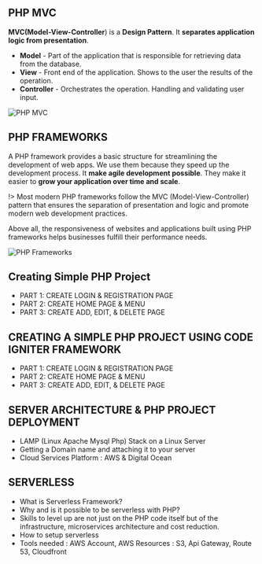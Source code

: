 ## PHP MVC

**MVC(Model-View-Controller**) is a **Design Pattern**. It **separates application logic from presentation**.

- **Model** - Part of the application that is responsible for retrieving data from the database.
- **View** - Front end of the application. Shows to the user the results of the operation.
- **Controller** - Orchestrates the operation. Handling and validating user input.

![PHP MVC](https://helloacm.com/wp-content/uploads/2017/01/model-view-controller-mvc-explained.jpg)

## PHP FRAMEWORKS

A PHP framework provides a basic structure for streamlining the development of web apps. We use them because they speed up the development process. It **make agile development possible**. They make it easier to **grow your application over time and scale**.

!> Most modern PHP frameworks follow the MVC (Model-View-Controller) pattern that ensures the separation of presentation and logic and promote modern web development practices.

Above all, the responsiveness of websites and applications built using PHP frameworks helps businesses fulfill their performance needs.

![PHP Frameworks](http://www.seoessence.com/uploads/images/php_frameworks.png)

## Creating Simple PHP Project

- PART 1: CREATE LOGIN & REGISTRATION PAGE   
- PART 2: CREATE HOME PAGE & MENU
- PART 3: CREATE ADD, EDIT, & DELETE PAGE

## CREATING A SIMPLE PHP PROJECT USING CODE IGNITER FRAMEWORK 

- PART 1: CREATE LOGIN & REGISTRATION PAGE
- PART 2: CREATE HOME PAGE & MENU 
- PART 3: CREATE ADD, EDIT, & DELETE PAGE

## SERVER ARCHITECTURE & PHP PROJECT DEPLOYMENT

- LAMP (Linux Apache Mysql Php) Stack on a Linux Server 
- Getting a Domain name and attaching it to your server
- Cloud Services Platform : AWS & Digital Ocean

## SERVERLESS

- What is Serverless Framework?
- Why and is it possible to be serverless with PHP?
- Skills to level up are not just on the PHP code itself but of the infrastructure, microservices architecture and cost reduction.
- How to setup serverless
- Tools needed : AWS Account, AWS Resources : S3, Api Gateway, Route 53, Cloudfront
